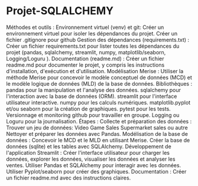 # Projet-SQLALCHEMY

Méthodes et outils :
Environnement virtuel (venv)  et git:
Créer un environnement virtuel pour isoler les dépendances du projet.
Créer un fichier .gitignore pour github
Gestion des dépendances (requirements.txt) :
Créer un fichier requirements.txt pour lister toutes les dépendances du projet (pandas, sqlalchemy, streamlit, numpy, matplotlib/seaborn, Logging/Loguru ).
Documentation (readme.md) :
Créer un fichier readme.md pour documenter le projet, y compris les instructions d'installation, d'exécution et d'utilisation.
Modélisation Merise :
Utiliser la méthode Merise pour concevoir le modèle conceptuel de données (MCD) et le modèle logique de données (MLD) de la base de données.
Bibliothèques :
pandas pour la manipulation et l'analyse des données.
sqlalchemy pour l'interaction avec la base de données (ORM).
streamlit pour l'interface utilisateur interactive.
numpy pour les calculs numériques.
matplotlib.pyplot et/ou seaborn pour la création de graphiques.
pytest pour les tests.
Versionnage et monitoring
github pour travailler en groupe.
Logging ou Loguru pour la journalisation.
Étapes :
Collecte et préparation des données :
Trouver un jeu de données:
Video Game Sales
Supermarket sales
ou autre
Nettoyer et préparer les données avec Pandas.
Modélisation de la base de données :
Concevoir le MCD et le MLD en utilisant Merise.
Créer la base de données (sqlite) et les tables avec SQLAlchemy.
Développement de l'application Streamlit :
Créer l'interface utilisateur pour charger les données, explorer les données, visualiser les données et analyser les ventes.
Utiliser Pandas et SQLAlchemy pour interagir avec les données.
Utiliser Pyplot/seaborn pour créer des graphiques.
Documentation :
Créer un fichier readme.md avec des instructions claires.
